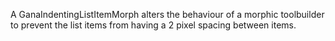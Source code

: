 A GanaIndentingListItemMorph alters the behaviour of a morphic toolbuilder to prevent the list items from having a 2 pixel spacing between items.